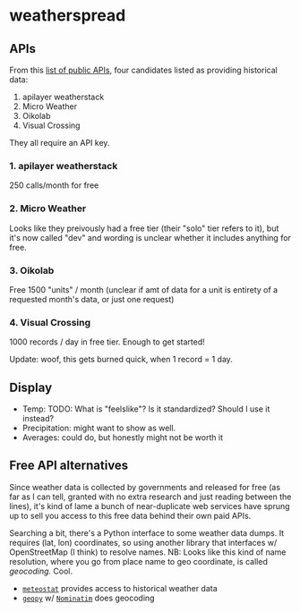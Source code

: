 # weatherspread

## APIs

From this [list of public APIs](https://github.com/public-apis/public-apis#weather), four candidates listed as providing historical data:

1. apilayer weatherstack
2. Micro Weather
3. Oikolab
4. Visual Crossing

They all require an API key.

### 1. apilayer weatherstack

250 calls/month for free

### 2. Micro Weather

Looks like they preivously had a free tier (their "solo" tier refers to it), but it's now called "dev" and wording is unclear whether it includes anything for free.

### 3. Oikolab

Free 1500 "units" / month (unclear if amt of data for a unit is entirety of a requested month's data, or just one request)

### 4. Visual Crossing

1000 records / day in free tier. Enough to get started!

Update: woof, this gets burned quick, when 1 record = 1 day.


## Display

- Temp: TODO: What is "feelslike"? Is it standardized? Should I use it instead?
- Precipitation: might want to show as well.
- Averages: could do, but honestly might not be worth it


## Free API alternatives

Since weather data is collected by governments and released for free (as far as I can tell, granted with no extra research and just reading between the lines), it's kind of lame a bunch of near-duplicate web services have sprung up to sell you access to this free data behind their own paid APIs.

Searching a bit, there's a Python interface to some weather data dumps. It requires (lat, lon) coordinates, so using another library that interfaces w/ OpenStreetMap (I think) to resolve names. NB: Looks like this kind of name resolution, where you go from place name to geo coordinate, is called _geocoding._ Cool.

- [`meteostat`](https://dev.meteostat.net/python/) provides access to historical weather data
- [`geopy`](https://github.com/geopy/geopy) w/ [`Nominatim`](https://nominatim.org/) does geocoding
